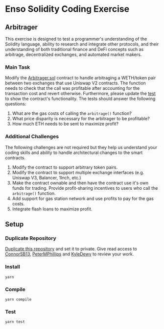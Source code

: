 # Enso Solidity Coding Exercise

## Arbitrager
This exercise is designed to test a programmer's understanding of the Solidity language, ability to research and integrate other protocols, and their understanding of both traditional finance and DeFi concepts such as arbitrage, decentralized exchanges, and automated market makers.

### Main Task
Modify the [Arbitrager.sol](https://github.com/EnsoFinance/solidity-coding-test/blob/main/contracts/Arbitrager.sol) contract to handle arbitraging a WETH/token pair between two exchanges that use Uniswap V2 contracts. The function needs to check that the call was profitable after accounting for the transaction cost and revert otherwise. Furthermore, please update the [test](https://github.com/EnsoFinance/solidity-coding-test/blob/main/test/test.js) to show the contract's functionality. The tests should answer the following questions:
  1. What are the gas costs of calling the `arbitrage()` function?
  2. What price disparity is necessary for the arbitrager to be profitable?
  3. How much ETH needs to be sent to maximize profit?

### Additional Challenges
The following challenges are not required but they help us understand your coding skills and ability to handle architectural changes to the smart contracts.
  1. Modify the contract to support arbitrary token pairs.
  2. Modify the contract to support multiple exchange interfaces (e.g. Uniswap V3, Balancer, 1Inch, etc.)
  3. Make the contract ownable and then have the contract use it's own funds for trading. Provide profit-sharing incentives to users who call the `arbitrage()` function.
  4. Add support for gas station network and use profits to pay for the gas costs.
  5. Integrate flash loans to maximize profit.

## Setup
### Duplicate Repository
[Duplicate this repository](https://docs.github.com/en/repositories/creating-and-managing-repositories/duplicating-a-repository) and set it to private. Give read access to [ConnorSB13](https://github.com/ConnorSB13), [PeterMPhillips](https://github.com/PeterMPhillips) and [KyleDewy](https://github.com/kyledewy) to review your work.

### Install
```
yarn
```

### Compile
```
yarn compile
```

### Test
```
yarn test
```

